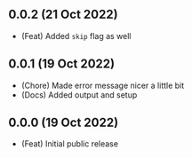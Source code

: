 ## 0.0.2 (21 Oct 2022)

-   (Feat) Added `skip` flag as well

## 0.0.1 (19 Oct 2022)

-   (Chore) Made error message nicer a little bit
-   (Docs) Added output and setup

## 0.0.0 (19 Oct 2022)

-   (Feat) Initial public release
